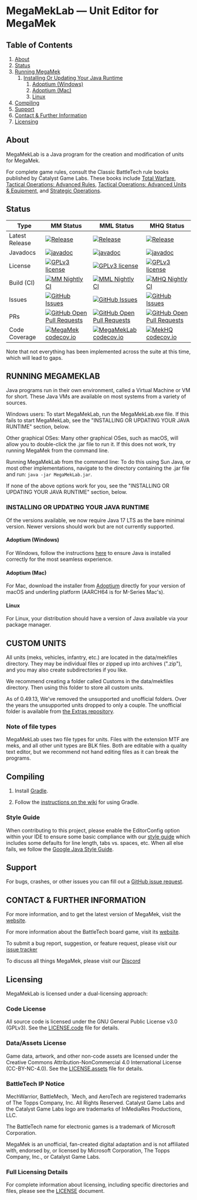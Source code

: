 # MegaMekLab — Unit Editor for MegaMek

## Table of Contents

1. [About](#about)
2. [Status](#status)
3. [Running MegaMek](#running-megameklab)
    1. [Installing Or Updating Your Java Runtime](#installing-or-updating-your-java-runtime)
        1. [Adoptium (Windows)](#adoptium-windows)
        2. [Adoptium (Mac)](#adoptium-mac)
        3. [Linux](#linux)
4. [Compiling](#compiling)
5. [Support](#support)
6. [Contact & Further Information](#contact--further-information)
7. [Licensing](#licensing)

## About

MegaMekLab is a Java program for the creation and modification of units for MegaMek.

For complete game rules, consult the Classic BattleTech rule books published by Catalyst Game Labs. These books
include [Total Warfare](https://store.catalystgamelabs.com/collections/battletech/products/battletech-total-warfare-pdf),
[Tactical Operations: Advanced Rules](https://store.catalystgamelabs.com/collections/battletech/products/battletech-tactical-operations-advanced-rules),
[Tactical Operations: Advanced Units & Equipment](https://store.catalystgamelabs.com/collections/battletech/products/battletech-tactical-operations-advanced-units-equipement),
and [Strategic Operations](https://store.catalystgamelabs.com/collections/battletech/products/battletech-strategic-operations).

## Status

| Type           | MM Status                                                                                                                                                              | MML Status                                                                                                                                                                       | MHQ Status                                                                                                                                                        |
|----------------|------------------------------------------------------------------------------------------------------------------------------------------------------------------------|----------------------------------------------------------------------------------------------------------------------------------------------------------------------------------|-------------------------------------------------------------------------------------------------------------------------------------------------------------------|
| Latest Release | [![Release](https://img.shields.io/github/release/MegaMek/megamek.svg)](https://gitHub.com/MegaMek/megamek/releases/)                                                  | [![Release](https://img.shields.io/github/release/MegaMek/megameklab.svg)](https://gitHub.com/MegaMek/megameklab/releases/)                                                      | [![Release](https://img.shields.io/github/release/MegaMek/mekhq.svg)](https://gitHub.com/MegaMek/mekhq/releases/)                                                 |
| Javadocs | [![javadoc](https://badgen.net/badge/javadoc/master/red?icon=github)](https://megamek.org/megamek) | [![javadoc](https://badgen.net/badge/javadoc/master/red?icon=github)](https://megamek.org/megameklab) | [![javadoc](https://badgen.net/badge/javadoc/master/red?icon=github)](https://megamek.org/mekhq) |
| License        | [![GPLv3 license](https://img.shields.io/badge/License-GPLv3-blue.svg)](https://www.gnu.org/licenses/gpl-3.0.html)                                                     | [![GPLv3 license](https://img.shields.io/badge/License-GPLv3-blue.svg)](https://www.gnu.org/licenses/gpl-3.0.html)                                                               | [![GPLv3 license](https://img.shields.io/badge/License-GPLv3-blue.svg)](http://www.gnu.org/licenses/gpl-3.0.html)                                                 |
| Build (CI)     | [![MM Nightly CI](https://github.com/MegaMek/megamek/workflows/MegaMek%20Nightly%20CI/badge.svg)](https://github.com/MegaMek/megamek/actions/workflows/nightly-ci.yml) | [![MML Nightly CI](https://github.com/MegaMek/megameklab/workflows/MegaMekLab%20Nightly%20CI/badge.svg)](https://github.com/MegaMek/megameklab/actions/workflows/nightly-ci.yml) | [![MHQ Nightly CI](https://github.com/MegaMek/mekhq/workflows/MekHQ%20Nightly%20CI/badge.svg)](https://github.com/MegaMek/mekhq/actions/workflows/nightly-ci.yml) |
| Issues         | [![GitHub Issues](https://badgen.net/github/open-issues/MegaMek/megamek)](https://gitHub.com/MegaMek/megamek/issues/)                                                  | [![GitHub Issues](https://badgen.net/github/open-issues/MegaMek/megameklab)](https://gitHub.com/MegaMek/megameklab/issues/)                                                      | [![GitHub Issues](https://badgen.net/github/open-issues/MegaMek/mekhq)](https://gitHub.com/MegaMek/mekhq/issues/)                                                 |
| PRs            | [![GitHub Open Pull Requests](https://badgen.net/github/open-prs/MegaMek/megamek)](https://gitHub.com/MegaMek/megamek/pull/)                                           | [![GitHub Open Pull Requests](https://badgen.net/github/open-prs/MegaMek/megameklab)](https://gitHub.com/MegaMek/megameklab/pull/)                                               | [![GitHub Open Pull Requests](https://badgen.net/github/open-prs/MegaMek/mekhq)](https://gitHub.com/MegaMek/mekhq/pull/)                                          |
| Code Coverage  | [![MegaMek codecov.io](https://codecov.io/github/MegaMek/megamek/coverage.svg)](https://codecov.io/github/MegaMek/megamek)                                             | [![MegaMekLab codecov.io](https://codecov.io/github/MegaMek/megameklab/coverage.svg)](https://codecov.io/github/MegaMek/megameklab)                                              | [![MekHQ codecov.io](https://codecov.io/github/MegaMek/mekhq/coverage.svg)](https://codecov.io/github/MegaMek/mekhq)                                              |

Note that not everything has been implemented across the suite at this time, which will lead to gaps.

## RUNNING MEGAMEKLAB

Java programs run in their own environment, called a Virtual Machine or VM for short. These Java VMs are available on
most systems from a variety of sources.

Windows users: To start MegaMekLab, run the MegaMekLab.exe file. If this fails to start MegaMekLab, see the "INSTALLING
OR UPDATING YOUR JAVA RUNTIME" section, below.

Other graphical OSes: Many other graphical OSes, such as macOS, will allow you to double-click the .jar file to run it.
If this does not work, try running MegaMek from the command line.

Running MegaMekLab from the command line: To do this using Sun Java, or most other implementations, navigate to the
directory containing the .jar file and run: `java -jar MegaMekLab.jar`.

If none of the above options work for you, see the "INSTALLING OR UPDATING YOUR JAVA RUNTIME" section, below.

### INSTALLING OR UPDATING YOUR JAVA RUNTIME

Of the versions available, we now require Java 17 LTS as the bare minimal version. Newer versions should work but are
not currently supported.

#### Adoptium (Windows)

For Windows, follow the instructions [here](https://github.com/MegaMek/megamek/wiki/Updating-to-Adoptium) to ensure Java
is installed correctly for the most seamless experience.

#### Adoptium (Mac)

For Mac, download the installer
from [Adoptium]( https://adoptium.net/temurin/releases/?os=mac&version=17&arch=aarch64&package=jre) directly for your
version of macOS and underling platform (AARCH64 is for M-Series Mac's).

#### Linux

For Linux, your distribution should have a version of Java available via your package manager.

## CUSTOM UNITS

All units (meks, vehicles, infantry, etc.) are located in the data/mekfiles directory. They may be individual files or
zipped up into archives (".zip"), and you may also create subdirectories if you like.

We recommend creating a folder called Customs in the data/mekfiles directory. Then using this folder to store all custom
units.

As of 0.49.13, We've removed the unsupported and unofficial folders. Over the years the unsupported units dropped to
only a couple. The unofficial folder is available
from [the Extras repository](https://github.com/MegaMek/megamek-extras).

### Note of file types

MegaMekLab uses two file types for units. Files with the extension MTF are meks, and all other unit types are BLK files.
Both are editable with a quality text editor, but we recommend not hand editing files as it can break the programs.

## Compiling

1) Install [Gradle](https://gradle.org/).

2) Follow the [instructions on the wiki](https://github.com/MegaMek/megamek/wiki/Working-With-Gradle) for using Gradle.

### Style Guide

When contributing to this project, please enable the EditorConfig option within your IDE to ensure some basic compliance
with our [style guide](https://github.com/MegaMek/megamek/wiki/MegaMek-Coding-Style-Guide) which includes some defaults
for line length, tabs vs. spaces, etc. When all else fails, we follow
the [Google Java Style Guide](https://google.github.io/styleguide/javaguide.html).

## Support

For bugs, crashes, or other issues you can fill out
a [GitHub issue request](https://github.com/MegaMek/MegaMekLab/issues).

## CONTACT & FURTHER INFORMATION

For more information, and to get the latest version of MegaMek, visit the [website](https://megamek.org).

For more information about the BattleTech board game, visit its [website](https://www.battletech.com).

To submit a bug report, suggestion, or feature request, please visit
our [issue tracker](https://github.com/MegaMek/megameklab/issues)

To discuss all things MegaMek, please visit our [Discord](https://discord.gg/megamek)

## Licensing

MegaMekLab is licensed under a dual-licensing approach:

### Code License

All source code is licensed under the GNU General Public License v3.0 (GPLv3). See the [LICENSE.code](LICENSE.code) file
for details.

### Data/Assets License

Game data, artwork, and other non-code assets are licensed under the Creative Commons Attribution-NonCommercial 4.0
International License (CC-BY-NC-4.0). See the [LICENSE.assets](LICENSE.assets) file for details.

### BattleTech IP Notice

MechWarrior, BattleMech, `Mech, and AeroTech are registered trademarks of The Topps Company, Inc. All Rights Reserved.
Catalyst Game Labs and the Catalyst Game Labs logo are trademarks of InMediaRes Productions, LLC.

The BattleTech name for electronic games is a trademark of Microsoft Corporation.

MegaMek is an unofficial, fan-created digital adaptation and is not affiliated with, endorsed by, or licensed by
Microsoft Corporation, The Topps Company, Inc., or Catalyst Game Labs.

### Full Licensing Details

For complete information about licensing, including specific directories and files, please see the [LICENSE](LICENSE)
document.
